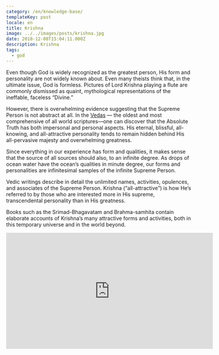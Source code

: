 ```yaml
---
category: /en/knowledge-base/
templateKey: post
locale: en
title: Krishna
image: ../../images/posts/krishna.jpg
date: 2018-12-08T15:04:11.000Z
description: Krishna
tags:
  - god
---
```


Even though God is widely recognized as the greatest person, His form and personality are not widely known about. Even many theists think that, in the ultimate issue, God is formless. Pictures of Lord Krishna playing a flute are commonly dismissed as quaint, mythological representations of the ineffable, faceless “Divine.”

However, there is overwhelming evidence suggesting that the Supreme Person is not abstract at all. In the [Vedas](/en/vedas) — the oldest and most comprehensive of all world scriptures—one can discover that the Absolute Truth has both impersonal and personal aspects. His eternal, blissful, all-knowing, and all-attractive personality tends to remain hidden behind His all-pervasive majesty and overwhelming greatness.

Since everything in our experience has form and qualities, it makes sense that the source of all sources should also, to an infinite degree. As drops of ocean water have the ocean’s qualities in minute degree, our forms and personalities are infinitesimal samples of the infinite Supreme Person.

Vedic writings describe in detail the unlimited names, activities, opulences, and associates of the Supreme Person. Krishna (“all-attractive”) is how He’s referred to by those who are interested more in His supreme, transcendental personality than in His greatness.

Books such as the Srimad-Bhagavatam and Brahma-samhita contain elaborate accounts of Krishna’s many attractive forms and activities, both in this temporary universe and in the world beyond.

<iframe width="560" height="315" src="https://www.youtube.com/embed/6J7x3Wdeb10?start=19&iv_load_policy=3" frameborder="0" allow="accelerometer; autoplay; encrypted-media; gyroscope; picture-in-picture" allowfullscreen></iframe>
